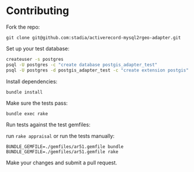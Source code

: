 # Contributing

Fork the repo:

`git clone git@github.com:stadia/activerecord-mysql2rgeo-adapter.git`

Set up your test database:

```sh
createuser -s postgres
psql -U postgres -c "create database postgis_adapter_test"
psql -U postgres -d postgis_adapter_test -c "create extension postgis"
```

Install dependencies:

```sh
bundle install
```

Make sure the tests pass:

`bundle exec rake`

Run tests against the test gemfiles:

run `rake appraisal` or run the tests manually:

```
BUNDLE_GEMFILE=./gemfiles/ar51.gemfile bundle
BUNDLE_GEMFILE=./gemfiles/ar51.gemfile rake
```

Make your changes and submit a pull request.
